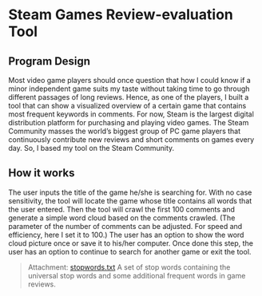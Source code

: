 # Steam Games Review-evaluation Tool

## Program Design

Most video game players should once question that how I could know if a minor independent game suits my taste without taking time to go through different passages of long reviews. Hence, as one of the players, I built a tool that can show a visualized overview of a certain game that contains most frequent keywords in comments. 
For now, Steam is the largest digital distribution platform for purchasing and playing video games. The Steam Community masses the world’s biggest group of PC game players that continuously contribute new reviews and short comments on games every day. So, I based my tool on the Steam Community.

## How it works

The user inputs the title of the game he/she is searching for. With no case sensitivity, the tool will locate the game whose title contains all words that the user entered. Then the tool will crawl the first 100 comments and generate a simple word cloud based on the comments crawled. (The parameter of the number of comments can be adjusted. For speed and efficiency, here I set it to 100.) The user has an option to show the word cloud picture once or save it to his/her computer. Once done this step, the user has an option to continue to search for another game or exit the tool.

> Attachment:
> [stopwords.txt](.\stopwords.txt)
> A set of stop words containing the universal stop words and some additional frequent words in game reviews.
